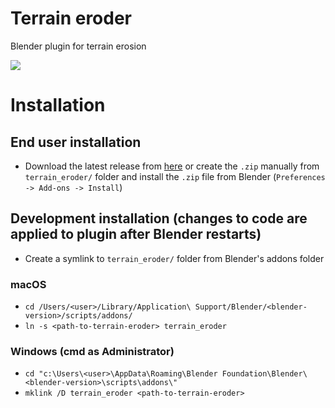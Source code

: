 # Terrain eroder
Blender plugin for terrain erosion

<img src="https://github.com/petak5/BP/master/resources/screenshot.png">

# Installation

## End user installation
- Download the latest release from [here](https://github.com/petak5/BP/releases/) or create the `.zip` manually from `terrain_eroder/` folder and install the `.zip` file from Blender (`Preferences -> Add-ons -> Install`)

## Development installation (changes to code are applied to plugin after Blender restarts)
- Create a symlink to `terrain_eroder/` folder from Blender's addons folder
### macOS
- `cd /Users/<user>/Library/Application\ Support/Blender/<blender-version>/scripts/addons/`
- `ln -s <path-to-terrain-eroder> terrain_eroder`
### Windows (cmd as Administrator)
- `cd "c:\Users\<user>\AppData\Roaming\Blender Foundation\Blender\<blender-version>\scripts\addons\"`
- `mklink /D terrain_eroder <path-to-terrain-eroder>`
